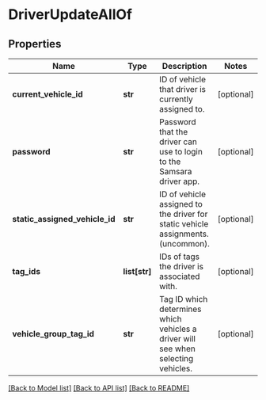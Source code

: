 # DriverUpdateAllOf

## Properties
Name | Type | Description | Notes
------------ | ------------- | ------------- | -------------
**current_vehicle_id** | **str** | ID of vehicle that driver is currently assigned to. | [optional] 
**password** | **str** | Password that the driver can use to login to the Samsara driver app. | [optional] 
**static_assigned_vehicle_id** | **str** | ID of vehicle assigned to the driver for static vehicle assignments. (uncommon). | [optional] 
**tag_ids** | **list[str]** | IDs of tags the driver is associated with. | [optional] 
**vehicle_group_tag_id** | **str** | Tag ID which determines which vehicles a driver will see when selecting vehicles. | [optional] 

[[Back to Model list]](../README.md#documentation-for-models) [[Back to API list]](../README.md#documentation-for-api-endpoints) [[Back to README]](../README.md)


